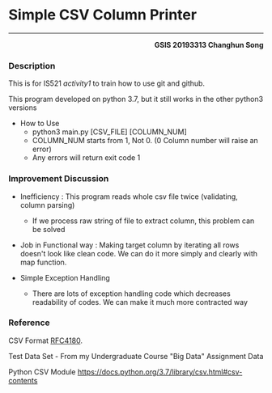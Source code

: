 # Simple CSV Column Printer

---



**<p align ="right"> GSIS 20193313 Changhun Song </p>**



### Description

This is for IS521 *activity1* to train how to use git and github.

This program developed on python 3.7, but it still works in the other python3 versions

- How to Use
  - python3 main.py [CSV_FILE] [COLUMN_NUM]
  - COLUMN_NUM starts from 1, Not 0. (0 Column number will raise an error)
  - Any errors will return exit code 1



### Improvement Discussion

- Inefficiency : This program reads whole csv file twice (validating, column parsing)
  - If we process raw string of file to extract column, this problem can be solved

- Job in Functional way : Making target column by iterating all rows doesn't look like clean code. We can do it more simply and clearly with map function.
- Simple Exception Handling
  - There are lots of exception handling code which decreases readability of codes. We can make it much more contracted way



### Reference

CSV Format [RFC4180](https://tools.ietf.org/html/rfc4180).

Test Data Set - From my Undergraduate Course "Big Data" Assignment Data

Python CSV Module https://docs.python.org/3.7/library/csv.html#csv-contents
